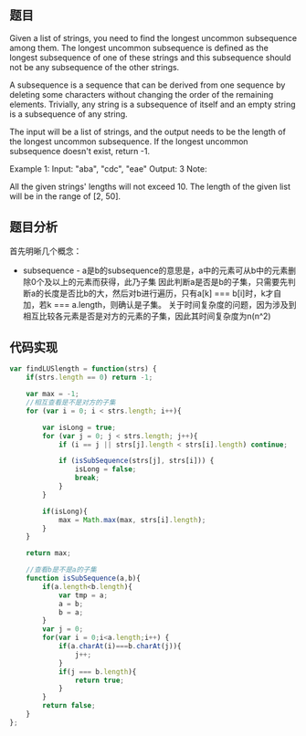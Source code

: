 ## 题目
Given a list of strings, you need to find the longest uncommon subsequence among them. The longest uncommon subsequence is defined as the longest subsequence of one of these strings and this subsequence should not be any subsequence of the other strings.

A subsequence is a sequence that can be derived from one sequence by deleting some characters without changing the order of the remaining elements. Trivially, any string is a subsequence of itself and an empty string is a subsequence of any string.

The input will be a list of strings, and the output needs to be the length of the longest uncommon subsequence. If the longest uncommon subsequence doesn't exist, return -1.

Example 1:
Input: "aba", "cdc", "eae"
Output: 3
Note:

All the given strings' lengths will not exceed 10.
The length of the given list will be in the range of [2, 50].
## 题目分析
首先明晰几个概念：
  - subsequence - a是b的subsequence的意思是，a中的元素可从b中的元素删除0个及以上的元素而获得，此乃子集
因此判断a是否是b的子集，只需要先判断a的长度是否比b的大，然后对b进行遍历，只有a[k] === b[i]时，k才自加，若k === a.length，则确认是子集。
关于时间复杂度的问题，因为涉及到相互比较各元素是否是对方的元素的子集，因此其时间复杂度为n(n^2)
## 代码实现
``` javascript
var findLUSlength = function(strs) {
    if(strs.length == 0) return -1;

    var max = -1;
    //相互查看是不是对方的子集
    for (var i = 0; i < strs.length; i++){

        var isLong = true;
        for (var j = 0; j < strs.length; j++){
            if (i == j || strs[j].length < strs[i].length) continue;

            if (isSubSequence(strs[j], strs[i])) {
                isLong = false;
                break;
            }
        }

        if(isLong){
            max = Math.max(max, strs[i].length);
        }
    }

    return max;

    //查看b是不是a的子集
    function isSubSequence(a,b){
        if(a.length<b.length){
            var tmp = a;
            a = b;
            b = a;
        }
        var j = 0;
        for(var i = 0;i<a.length;i++) {
            if(a.charAt(i)===b.charAt(j)){
                j++;
            }
            if(j === b.length){
                return true;
            }
        }
        return false;
    }
};
```
